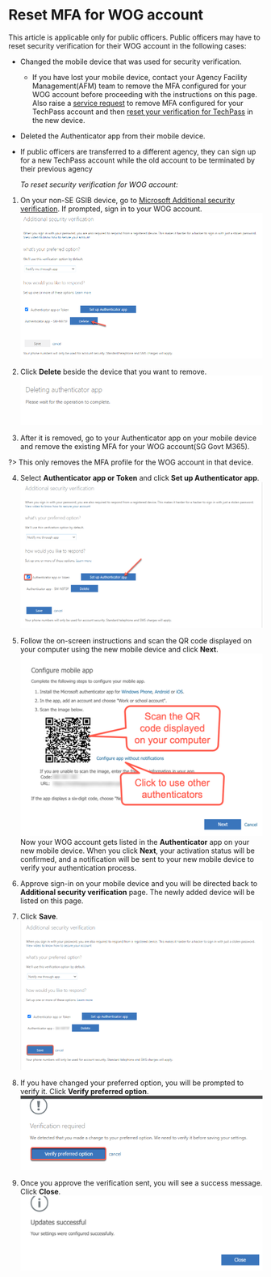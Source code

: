 # Reset MFA for WOG account

This article is applicable only for public officers. Public officers may have to reset security verification for their WOG account in the following cases:

- Changed the mobile device that was used for security verification.
  - If you have lost your mobile device, contact your Agency Facility Management(AFM) team to remove the MFA configured for your WOG account before proceeding with the instructions on this page. Also raise a [service request](https://go.gov.sg/techpass-sr) to remove MFA configured for your TechPass account and then [reset your verification for TechPass](reset-techpass-mfa-for-new-device) in the new device.
- Deleted the Authenticator app from their mobile device.
- If public officers are transferred to a different agency, they can sign up for a new TechPass account while the old account to be terminated by their previous agency

  _To reset security verification for WOG account:_

1. On your non-SE GSIB device, go to [Microsoft Additional security verification](https://account.activedirectory.windowsazure.com/proofup.aspx). If prompted, sign in to your WOG account.
<kbd>![delete-old-device](assets/images/security-verification-for-wog/reset-wog-mfa/delete-old-device.png)</kbd>
2. Click **Delete** beside the device that you want to remove.
<kbd>![deletion-in-progress](assets/images/security-verification-for-wog/reset-wog-mfa/deletion-in-progress.png)</kbd>

3. After it is removed, go to your Authenticator app on your mobile device and remove the existing MFA for your WOG account(SG Govt M365).

  ?> This only removes the MFA profile for the WOG account in that device.

4. Select **Authenticator app or Token** and click **Set up Authenticator app**.
<kbd>![after-verification](assets/images/security-verification-for-wog/reset-wog-mfa/after-verification.png)</kbd>

5. Follow the on-screen instructions and scan the QR code displayed on your computer using the new mobile device and click **Next**.
<kbd>![scan-qr-code](assets/images/security-verification-for-wog/reset-wog-mfa/scan-qr-code-updated.png)</kbd>
Now your WOG account gets listed in the **Authenticator** app on your new mobile device. When you click **Next**, your activation status will be confirmed, and a notification will be sent to your new mobile device to verify your authentication process.
6. Approve sign-in on your mobile device and you will be directed back to **Additional security verification** page. The newly added device will be listed on this page.
7. Click **Save**.
<kbd>![](assets/images/security-verification-for-wog/reset-wog-mfa/save-new-device.png)</kbd>
8. If you have changed your preferred option, you will be prompted to verify it. Click **Verify preferred option**.
<kbd>![](assets/images/security-verification-for-wog/reset-wog-mfa/verification-required.png)</kbd>
9. Once you approve the verification sent, you will see a success message. Click **Close**.
<kbd>![](assets/images/security-verification-for-wog/reset-wog-mfa/reset-successful.png)</kbd>
